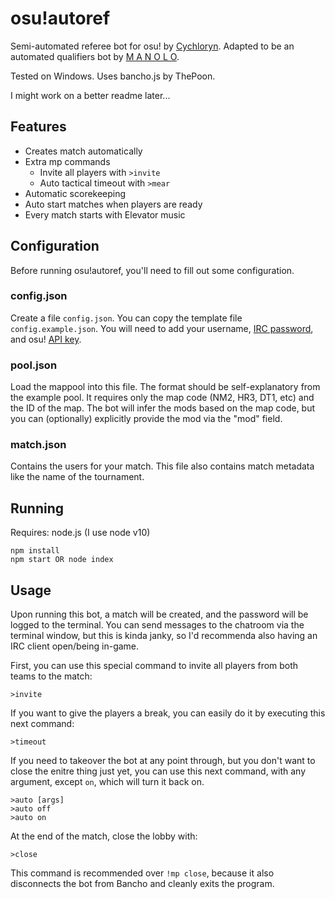# osu!autoref

Semi-automated referee bot for osu! by [Cychloryn](https://osu.ppy.sh/users/6921736). Adapted to be an automated qualifiers bot by [M A N O L O](https://osu.ppy.sh/users/12296128).

Tested on Windows.
Uses bancho.js by ThePoon.

I might work on a better readme later...

## Features
- Creates match automatically
- Extra mp commands
  - Invite all players with `>invite`
  - Auto tactical timeout with `>mear`
- Automatic scorekeeping
- Auto start matches when players are ready
- Every match starts with Elevator music
 
## Configuration
Before running osu!autoref, you'll need to fill out some configuration.

### config.json
Create a file `config.json`. You can copy the template file `config.example.json`. You will need to add your username, [IRC password](https://osu.ppy.sh/p/irc), and osu! [API key](https://osu.ppy.sh/p/api).

### pool.json
Load the mappool into this file. The format should be self-explanatory from the example pool. It requires only the map code (NM2, HR3, DT1, etc) and the ID of the map. The bot will infer the mods based on the map code, but you can (optionally) explicitly provide the mod via the "mod" field.

### match.json
Contains the users for your match. This file also contains match metadata like the name of the tournament.

## Running
Requires: node.js (I use node v10)
```
npm install
npm start OR node index
```

## Usage
Upon running this bot, a match will be created, and the password will be logged to the terminal. You can send messages to the chatroom via the terminal window, but this is kinda janky, so I'd recommenda also having an IRC client open/being in-game.

First, you can use this special command to invite all players from both teams to the match:
```
>invite
```
If you want to give the players a break, you can easily do it by executing this next command:
```
>timeout
```
If you need to takeover the bot at any point through, but you don't want to close the enitre thing just yet, you can use this next command, with any argument, except `on`, which will turn it back on.
```
>auto [args]
>auto off
>auto on
```
At the end of the match, close the lobby with:
```
>close
```
This command is recommended over `!mp close`, because it also disconnects the bot from Bancho and cleanly exits the program.
